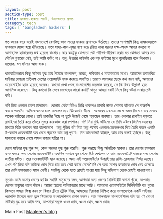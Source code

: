 ```yaml
---
layout: post
section-type: post
title: হ্যাকারে-হ্যাকারে লড়াই, উদ্যোক্তাদের প্রাণান্ত 
category: tech
tags: [ 'bangladesh hackers' ]
---
```


গত কয়েক বছর ধরেই বাংলাদেশে বেশকিছু ভাল মানের হ্যাকার গ্রুপ গড়ে উঠেছে। তাদের পাশাপাশি কিছু নামকাওয়াস্তে হ্যাকারও সোজা হয়ে দাঁড়িয়েছে। ফলে সাদা-কাল-ধূসর নানা রঙে রঞ্জিত নানা ধরনের দক্ষ-অদক্ষ আবার কখনো বা আগাছাসম হ্যাকারদের জন্ম হয়েছে বাংলায়। কার কতটুকু যোগ্যতা সেটা পরীক্ষা-নীরিক্ষা করার মত যোগ্যতা আমার মত সৌখিন ব্লগারের নেই, তাই আমি করিও না। তবু, উপরের লাইনটা এক বড় ভাইয়ের মুখে শুনেছিলাম বলে লিখলাম। যাহোক, মূল ঘটনায় আসা যাক।

ধারাবাহিকভাবে কিছু সাইবার যুদ্ধ হয়ে গিয়েছে বাংলাদেশ, ভারত, পাকিস্তান ও মায়ানমারের মধ্যে। আমাদের তথাকথিত সাইবার যোদ্ধারা প্রতিপক্ষ দেশের ওয়েবসাইট হ্যাক করেছে অগণিত। তারাও আমাদের ছেড়ে কথা বলে নাই, আমাদের ওয়েবসাইটও হ্যাক হয়েছে অনেক। কখনো দেখা গেছে বাংলাদেশিরা জয়লাভ করেছে, সে কি বিজয় উল্লাস! হয়ত আপনিও করেছেন। কিন্তু কখনো কি ভেবে দেখেছেন কারো কথা? আসুন আমরা সবাই মিলে কিছু ঘটনা ভাবার চেষ্টা করি।

গণি মিয়া একজন তরুণ উদ্যোক্তা। ঝোলায় একটা বিবিএ ডিগ্রি থাকলেও চাকরি নামক সোনার হরিণকে সে বাক্সবন্দি করতে পারেনি। এদিকে বাবাও চলে আসলেন প্রায় রিটায়ার্ডের তীরে। সংসারের একমাত্র ছেলে সন্তান হিসেবে তার মাথায় অনেক দায়িত্বের বোঝা। তাই চাকরির পিছে না ছুটে নিজেই নেমে পড়েছেন ব্যবসায়। তার এলাকার রাখাইন পাড়াতে রাখাইনরা তৈরি করে তাঁতের সুন্দর কারুকাজ করা পোশাক। গণি মিয়া বুদ্ধি আঁটলেন যে তিনি এইসব জিনিস ওয়েবের মাধ্যমে বিক্রি করবেন সারা বাংলাদেশে। অল্প পুঁজির গণি মিয়া অল্প পয়সায় একজন ডেভেলপার দিয়ে তৈরি করলে একটি ই-কমার্স ওয়েবসাইট আর নেমে পড়লেন তার স্বপ্ন পূরণে। দিন তার ভালই যাচ্ছিল, আয় তার ভালই হচ্ছিল। কিন্তু সাজানো বাগানে নেমে আসল রাজার হাতির পা।

দেশে সাইবার যুদ্ধ শুরু হল, কোন সরকার যুদ্ধ শুরু করেনি। শুরু করেছে কিছু অনৈতিক হ্যাকার। তার দেশের হ্যাকাররা হ্যাক করছে অন্য দেশের ওয়েবসাইট। একদিন সকালে ঘুম থেকে উঠে দেখলেন যে তার ওয়েবসাইটে বাজছে অন্য দেশের জাতীয় সঙ্গীত। তার ওয়েবসাইটটি হ্যাক হয়েছে। অথচ এই ওয়েবসাইটের উপরই তার রুজি-রোজগার নির্ভর করছে। এখন গণি মিয়া যদি কাউকে দোষ দিতে চায় তবে সেটা কাকে দেবে? যদি সে অন্য দেশের হ্যাকারকে দোষ দেয় এক্ষেত্রে তার দেশি হ্যাকাররাও সমান দোষী। সবকিছু থেকে হয়ত রেহাই পাওয়া যায় কিন্তু অভিশাপ থেকে রেহাই পাওয়া দায়।

সুতরাং আমি আমার দেশের হ্যাকিং সংশ্লিষ্ট মানুষদের বলব, আপনারা অন্য দেশের সিকিউরিটি বাগ না খুঁজে, আপনার দেশের মানুষের পাশে দাঁড়ান। আমরা অত্যন্ত অনিরাপত্তার মাঝে আছি। আমাদের ওয়েবসাইটের সিকিউরিটি বাগ গুলো কিভাবে আমরা ফিক্স করব সে বিষয়ে ফ্রীতে ট্রেনিং দিয়ে, আমাদের নিরাপত্তা নিশ্চিত করে বাংলাদেশকে একটি সাইবার পরাশক্তি হিসেবে গড়ে তুলে নিজেদের বাংলাদেশিজম প্রকাশ করুন। আর আপনাদের বাংলাদেশিজম যদি হয় এই নোংরা সাইবার যুদ্ধ তবে আমি বলব, আপনারা সমূলে ধ্বংস হোন, ধ্বংস হোন, ধ্বংস হোন।

 Main Post [Maateen's blog](https://bn.maateen.me/hackere-hackere-lorai-uddoktader-prananto/)
